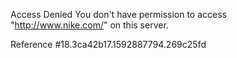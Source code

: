 Access Denied You don't have permission to access "http://www.nike.com/" on this server.

Reference #18.3ca42b17.1592887794.269c25fd
